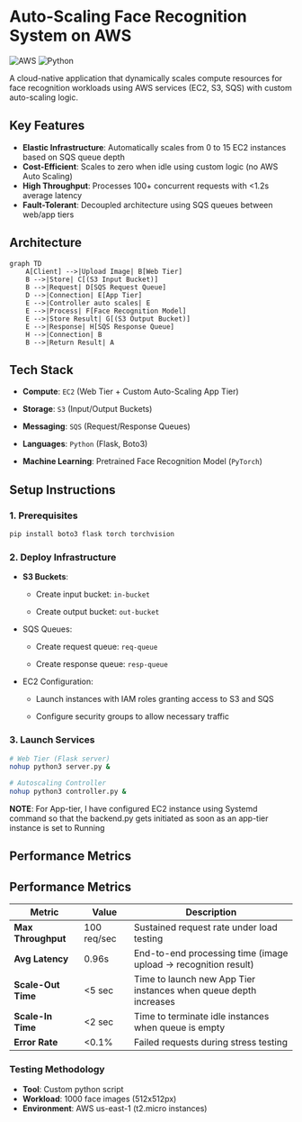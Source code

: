 # Auto-Scaling Face Recognition System on AWS

![AWS](https://img.shields.io/badge/AWS-%23FF9900.svg?style=for-the-badge&logo=amazon-aws&logoColor=white)
![Python](https://img.shields.io/badge/python-3670A0?style=for-the-badge&logo=python&logoColor=ffdd54)

A cloud-native application that dynamically scales compute resources for face recognition workloads using AWS services (EC2, S3, SQS) with custom auto-scaling logic.

## Key Features

- **Elastic Infrastructure**: Automatically scales from 0 to 15 EC2 instances based on SQS queue depth
- **Cost-Efficient**: Scales to zero when idle using custom logic (no AWS Auto Scaling)
- **High Throughput**: Processes 100+ concurrent requests with <1.2s average latency
- **Fault-Tolerant**: Decoupled architecture using SQS queues between web/app tiers

## Architecture
```mermaid
graph TD
    A[Client] -->|Upload Image| B[Web Tier]
    B -->|Store| C[(S3 Input Bucket)]
    B -->|Request| D[SQS Request Queue]
    D -->|Connection| E[App Tier]
    E -->|Controller auto scales| E
    E -->|Process| F[Face Recognition Model]
    E -->|Store Result| G[(S3 Output Bucket)]
    E -->|Response| H[SQS Response Queue]
    H -->|Connection| B
    B -->|Return Result| A
```

## Tech Stack

- **Compute**: `EC2` (Web Tier + Custom Auto-Scaling App Tier)  

- **Storage**: `S3` (Input/Output Buckets)  

- **Messaging**: `SQS` (Request/Response Queues)  

- **Languages**: `Python` (Flask, Boto3)  

- **Machine Learning**:  Pretrained Face Recognition Model (`PyTorch`)

## Setup Instructions

### 1. Prerequisites
```bash
pip install boto3 flask torch torchvision
```
### 2. Deploy Infrastructure
- **S3 Buckets**:

  - Create input bucket: `in-bucket`

  - Create output bucket: `out-bucket`

- SQS Queues:

  - Create request queue: `req-queue`

  - Create response queue: `resp-queue`

- EC2 Configuration:

  - Launch instances with IAM roles granting access to S3 and SQS

  - Configure security groups to allow necessary traffic

### 3. Launch Services
```bash
# Web Tier (Flask server)
nohup python3 server.py &

# Autoscaling Controller
nohup python3 controller.py &
```

**NOTE**: For App-tier, I have configured EC2 instance using Systemd command so that the backend.py gets initiated as soon as an app-tier instance is set to Running

## Performance Metrics

## Performance Metrics

| Metric            | Value          | Description                                                                 |
|-------------------|----------------|-----------------------------------------------------------------------------|
| **Max Throughput** | 100 req/sec    | Sustained request rate under load testing                                   |
| **Avg Latency**    | 0.96s          | End-to-end processing time (image upload → recognition result)              |
| **Scale-Out Time** | <5 sec         | Time to launch new App Tier instances when queue depth increases            |
| **Scale-In Time**  | <2 sec         | Time to terminate idle instances when queue is empty                        |
| **Error Rate**     | <0.1%          | Failed requests during stress testing                                       |

### Testing Methodology
- **Tool**: Custom python script 
- **Workload**: 1000 face images (512x512px)
- **Environment**: AWS us-east-1 (t2.micro instances)
